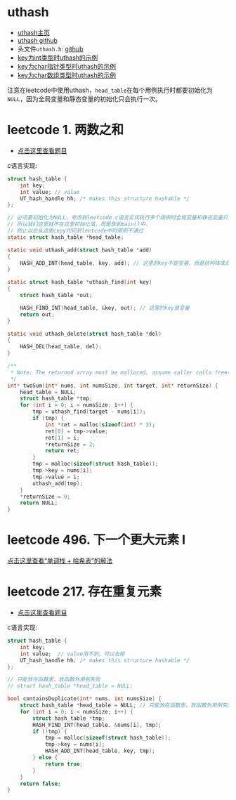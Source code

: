 # uthash

- [uthash主页](https://troydhanson.github.io/uthash/)
- [uthash github](https://github.com/troydhanson/uthash)
- 头文件`uthash.h`: [github](https://github.com/troydhanson/uthash/blob/master/src/uthash.h)
- [key为int类型时uthash的示例](https://github.com/chenxiaosonggithub/blog/blob/master/course/algorithm/src/hash-table/int-key-uthash.c)
- [key为char指针类型时uthash的示例](https://github.com/chenxiaosonggithub/blog/blob/master/course/algorithm/src/hash-table/char-ptr-key-uthash.c)
- [key为char数组类型时uthash的示例](https://github.com/chenxiaosonggithub/blog/blob/master/course/algorithm/src/hash-table/char-array-key-uthash.c)

注意在leetcode中使用uthash，`head_table`在每个用例执行时都要初始化为`NULL`，因为全局变量和静态变量的初始化只会执行一次。

# leetcode 1. 两数之和

- [点击这里查看题目](https://leetcode.cn/problems/two-sum/description/)

c语言实现:
```c
struct hash_table {
	int key;
	int value; // value
	UT_hash_handle hh; /* makes this structure hashable */
};

// 必须要初始化为NULL，考虑到leetcode c语言实现执行多个用例时全局变量和静态变量只会初始化一次，
// 所以我们这里就不在这里初始化值，而是放到main()中，
// 防止以后从这里copy代码到leetcode中时用例不通过
static struct hash_table *head_table;

static void uthash_add(struct hash_table *add)
{
	HASH_ADD_INT(head_table, key, add); // 这里的key不是变量，而是结构体成员名
}

static struct hash_table *uthash_find(int key)
{
	struct hash_table *out;

	HASH_FIND_INT(head_table, &key, out); // 这里的key是变量
	return out;
}

static void uthash_delete(struct hash_table *del)
{
	HASH_DEL(head_table, del);
}

/**
 * Note: The returned array must be malloced, assume caller calls free().
 */
int* twoSum(int* nums, int numsSize, int target, int* returnSize) {
    head_table = NULL;
    struct hash_table *tmp;
    for (int i = 0; i < numsSize; i++) {
        tmp = uthash_find(target - nums[i]);
        if (tmp) {
            int *ret = malloc(sizeof(int) * 2);
            ret[0] = tmp->value;
            ret[1] = i;
            *returnSize = 2;
            return ret;
        }
        tmp = malloc(sizeof(struct hash_table));
        tmp->key = nums[i];
        tmp->value = i;
        uthash_add(tmp);
    }
    *returnSize = 0;
    return NULL;
}
```

# leetcode 496. 下一个更大元素 I

[点击这里查看“单调栈 + 哈希表”的解法](https://chenxiaosong.com/course/algorithm/monotonic-stack.html)

# leetcode 217. 存在重复元素

- [点击这里查看题目](https://leetcode.cn/problems/contains-duplicate/description/)

c语言实现:
```c
struct hash_table {
	int key;
	int value;  // value用不到，可以去掉
	UT_hash_handle hh; /* makes this structure hashable */
};

// 只能放在函数里，放函数外用例失败
// struct hash_table *head_table = NULL;

bool containsDuplicate(int* nums, int numsSize) {
    struct hash_table *head_table = NULL; // 只能放在函数里，放函数外用例失败
    for (int i = 0; i < numsSize; i++) {
        struct hash_table *tmp;
        HASH_FIND_INT(head_table, &nums[i], tmp);
        if (!tmp) {
            tmp = malloc(sizeof(struct hash_table));
            tmp->key = nums[i];
            HASH_ADD_INT(head_table, key, tmp);
        } else {
            return true;
        }
    }
    return false;
}
```

